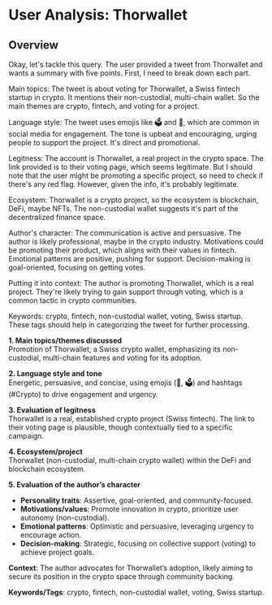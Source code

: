 # User Analysis: Thorwallet

## Overview

<think>
Okay, let's tackle this query. The user provided a tweet from Thorwallet and wants a summary with five points. First, I need to break down each part.

Main topics: The tweet is about voting for Thorwallet, a Swiss fintech startup in crypto. It mentions their non-custodial, multi-chain wallet. So the main themes are crypto, fintech, and voting for a project.

Language style: The tweet uses emojis like 🗳️ and 🚀, which are common in social media for engagement. The tone is upbeat and encouraging, urging people to support the project. It's direct and promotional.

Legitness: The account is Thorwallet, a real project in the crypto space. The link provided is to their voting page, which seems legitimate. But I should note that the user might be promoting a specific project, so need to check if there's any red flag. However, given the info, it's probably legitimate.

Ecosystem: Thorwallet is a crypto project, so the ecosystem is blockchain, DeFi, maybe NFTs. The non-custodial wallet suggests it's part of the decentralized finance space.

Author's character: The communication is active and persuasive. The author is likely professional, maybe in the crypto industry. Motivations could be promoting their product, which aligns with their values in fintech. Emotional patterns are positive, pushing for support. Decision-making is goal-oriented, focusing on getting votes.

Putting it into context: The author is promoting Thorwallet, which is a real project. They're likely trying to gain support through voting, which is a common tactic in crypto communities.

Keywords: crypto, fintech, non-custodial wallet, voting, Swiss startup. These tags should help in categorizing the tweet for further processing.
</think>

**1. Main topics/themes discussed**  
Promotion of Thorwallet, a Swiss crypto wallet, emphasizing its non-custodial, multi-chain features and voting for its adoption.  

**2. Language style and tone**  
Energetic, persuasive, and concise, using emojis (🚀, 🗳️) and hashtags (#Crypto) to drive engagement and urgency.  

**3. Evaluation of legitness**  
Thorwallet is a real, established crypto project (Swiss fintech). The link to their voting page is plausible, though contextually tied to a specific campaign.  

**4. Ecosystem/project**  
Thorwallet (non-custodial, multi-chain crypto wallet) within the DeFi and blockchain ecosystem.  

**5. Evaluation of the author’s character**  
- **Personality traits**: Assertive, goal-oriented, and community-focused.  
- **Motivations/values**: Promote innovation in crypto, prioritize user autonomy (non-custodial).  
- **Emotional patterns**: Optimistic and persuasive, leveraging urgency to encourage action.  
- **Decision-making**: Strategic, focusing on collective support (voting) to achieve project goals.  

**Context**: The author advocates for Thorwallet’s adoption, likely aiming to secure its position in the crypto space through community backing.  

**Keywords/Tags**: crypto, fintech, non-custodial wallet, voting, Swiss startup.